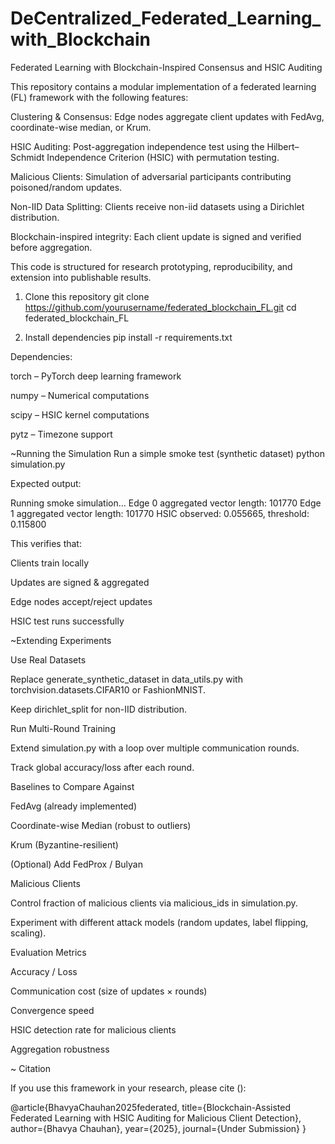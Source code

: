 # DeCentralized_Federated_Learning_with_Blockchain
Federated Learning with Blockchain-Inspired Consensus and HSIC Auditing

This repository contains a modular implementation of a federated learning (FL) framework with the following features:

Clustering & Consensus: Edge nodes aggregate client updates with FedAvg, coordinate-wise median, or Krum.

HSIC Auditing: Post-aggregation independence test using the Hilbert–Schmidt Independence Criterion (HSIC) with permutation testing.

Malicious Clients: Simulation of adversarial participants contributing poisoned/random updates.

Non-IID Data Splitting: Clients receive non-iid datasets using a Dirichlet distribution.

Blockchain-inspired integrity: Each client update is signed and verified before aggregation.

This code is structured for research prototyping, reproducibility, and extension into publishable results.

1. Clone this repository
git clone https://github.com/yourusername/federated_blockchain_FL.git
cd federated_blockchain_FL

2. Install dependencies
pip install -r requirements.txt


Dependencies:

torch – PyTorch deep learning framework

numpy – Numerical computations

scipy – HSIC kernel computations

pytz – Timezone support

~Running the Simulation
Run a simple smoke test (synthetic dataset)
python simulation.py


Expected output:

Running smoke simulation...
Edge 0 aggregated vector length: 101770
Edge 1 aggregated vector length: 101770
HSIC observed: 0.055665, threshold: 0.115800


This verifies that:

Clients train locally

Updates are signed & aggregated

Edge nodes accept/reject updates

HSIC test runs successfully

~Extending Experiments

Use Real Datasets

Replace generate_synthetic_dataset in data_utils.py with torchvision.datasets.CIFAR10 or FashionMNIST.

Keep dirichlet_split for non-IID distribution.

Run Multi-Round Training

Extend simulation.py with a loop over multiple communication rounds.

Track global accuracy/loss after each round.

Baselines to Compare Against

FedAvg (already implemented)

Coordinate-wise Median (robust to outliers)

Krum (Byzantine-resilient)

(Optional) Add FedProx / Bulyan

Malicious Clients

Control fraction of malicious clients via malicious_ids in simulation.py.

Experiment with different attack models (random updates, label flipping, scaling).

Evaluation Metrics

Accuracy / Loss

Communication cost (size of updates × rounds)

Convergence speed

HSIC detection rate for malicious clients

Aggregation robustness

~ Citation

If you use this framework in your research, please cite ():

@article{BhavyaChauhan2025federated,
  title={Blockchain-Assisted Federated Learning with HSIC Auditing for Malicious Client Detection},
  author={Bhavya Chauhan},
  year={2025},
  journal={Under Submission}
}
